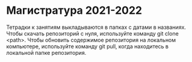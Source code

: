 # Магистратура 2021-2022

Тетрадки к занятиям выкладываются в папках с датами в названиях. Чтобы скачать репозиторий с нуля, используйте команду git clone \<path>. Чтобы обновить содержимое репозитория на локальном компьютере, используйте команду git pull, когда находитесь в локальной папке репозитория. 
